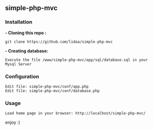 simple-php-mvc
--------




### Installation

**- Cloning this repo :**

    git clone https://github.com/lidaa/simple-php-mvc

**- Creating database:**

    Execute the file /www/simple-php-mvc/app/sql/database.sql in your Mysql Server


### Configuration
    Edit file: simple-php-mvc/conf/app.php
    Edit file: simple-php-mvc/conf/database.php

### Usage
    Load home page in your browser: http://localhost/simple-php-mvc/

enjoy :)
